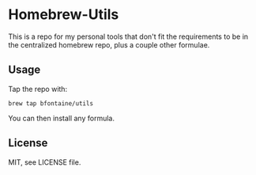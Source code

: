 # Homebrew-Utils

This is a repo for my personal tools that don't fit the requirements to be in
the centralized homebrew repo, plus a couple other formulae.

## Usage

Tap the repo with:

```
brew tap bfontaine/utils
```

You can then install any formula.

## License

MIT, see LICENSE file.
